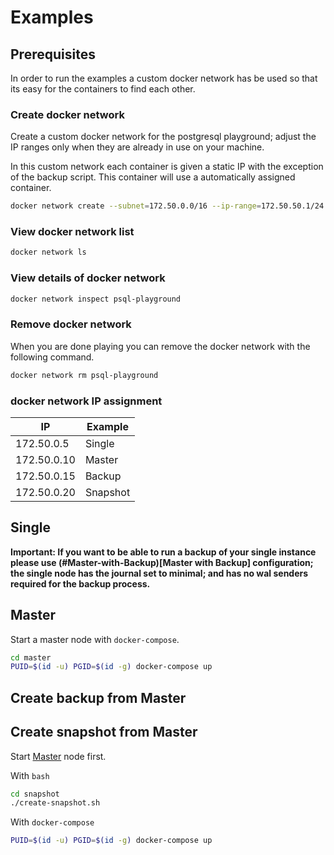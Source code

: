 # Examples

## Prerequisites

In order to run the examples a custom docker network has be used so that its easy for the containers to find each other.

### Create docker network

Create a custom docker network for the postgresql playground; adjust the IP ranges only when they are already in use on your machine.

In this custom network each container is given a static IP with the exception of the backup script. This container will use a automatically assigned container.

```bash
docker network create --subnet=172.50.0.0/16 --ip-range=172.50.50.1/24 --gateway=172.50.0.1 psql-playground
```

### View docker network list

```bash
docker network ls
```

### View details of docker network

```bash
docker network inspect psql-playground
```

### Remove docker network

When you are done playing you can remove the docker network with the following command.

```bash
docker network rm psql-playground
```

### docker network IP assignment

| IP          | Example  |
| ----------- | -------- |
| 172.50.0.5  | Single   |
| 172.50.0.10 | Master   |
| 172.50.0.15 | Backup   |
| 172.50.0.20 | Snapshot |

## Single

**Important: If you want to be able to run a backup of your single instance please use (#Master-with-Backup)[Master with Backup] configuration; the single node has the journal set to minimal; and has no wal senders required for the backup process.**

## Master

Start a master node with `docker-compose`.

```bash
cd master
PUID=$(id -u) PGID=$(id -g) docker-compose up
```

## Create backup from Master

## Create snapshot from Master

Start [Master](#master) node first.

With `bash`

```bash
cd snapshot
./create-snapshot.sh
```

With `docker-compose`

```bash
PUID=$(id -u) PGID=$(id -g) docker-compose up
```
